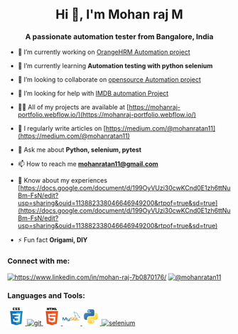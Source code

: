 <h1 align="center">Hi 👋, I'm Mohan raj M</h1>
<h3 align="center">A passionate automation tester from Bangalore, India</h3>

- 🔭 I’m currently working on [OrangeHRM Automation project](https://github.com/Mohanguvi/Automation-Project_OrangeHRM.git)

- 🌱 I’m currently learning **Automation testing with python selenium**

- 👯 I’m looking to collaborate on [opensource Automation project](https://github.com/Mohanguvi/Automation-Project_DDF-method.git)

- 🤝 I’m looking for help with [IMDB automation Project](https://github.com/Mohanguvi/Automation-project_POM-method.git)

- 👨‍💻 All of my projects are available at [https://mohanraj-portfolio.webflow.io/](https://mohanraj-portfolio.webflow.io/)

- 📝 I regularly write articles on [https://medium.com/@mohanratan11](https://medium.com/@mohanratan11)

- 💬 Ask me about **Python, selenium, pytest**

- 📫 How to reach me **mohanratan11@gmail.com**

- 📄 Know about my experiences [https://docs.google.com/document/d/199OyVUzi30cwKCnd0E1zh6ttNuBm-FsN/edit?usp=sharing&ouid=113882338046646949200&rtpof=true&sd=true](https://docs.google.com/document/d/199OyVUzi30cwKCnd0E1zh6ttNuBm-FsN/edit?usp=sharing&ouid=113882338046646949200&rtpof=true&sd=true)

- ⚡ Fun fact **Origami, DIY**

<h3 align="left">Connect with me:</h3>
<p align="left">
<a href="https://linkedin.com/in/https://www.linkedin.com/in/mohan-raj-7b0870176/" target="blank"><img align="center" src="https://raw.githubusercontent.com/rahuldkjain/github-profile-readme-generator/master/src/images/icons/Social/linked-in-alt.svg" alt="https://www.linkedin.com/in/mohan-raj-7b0870176/" height="30" width="40" /></a>
<a href="https://medium.com/@mohanratan11" target="blank"><img align="center" src="https://raw.githubusercontent.com/rahuldkjain/github-profile-readme-generator/master/src/images/icons/Social/medium.svg" alt="@mohanratan11" height="30" width="40" /></a>
</p>

<h3 align="left">Languages and Tools:</h3>
<p align="left"> <a href="https://www.w3schools.com/css/" target="_blank" rel="noreferrer"> <img src="https://raw.githubusercontent.com/devicons/devicon/master/icons/css3/css3-original-wordmark.svg" alt="css3" width="40" height="40"/> </a> <a href="https://git-scm.com/" target="_blank" rel="noreferrer"> <img src="https://www.vectorlogo.zone/logos/git-scm/git-scm-icon.svg" alt="git" width="40" height="40"/> </a> <a href="https://www.w3.org/html/" target="_blank" rel="noreferrer"> <img src="https://raw.githubusercontent.com/devicons/devicon/master/icons/html5/html5-original-wordmark.svg" alt="html5" width="40" height="40"/> </a> <a href="https://www.mysql.com/" target="_blank" rel="noreferrer"> <img src="https://raw.githubusercontent.com/devicons/devicon/master/icons/mysql/mysql-original-wordmark.svg" alt="mysql" width="40" height="40"/> </a> <a href="https://www.python.org" target="_blank" rel="noreferrer"> <img src="https://raw.githubusercontent.com/devicons/devicon/master/icons/python/python-original.svg" alt="python" width="40" height="40"/> </a> <a href="https://www.selenium.dev" target="_blank" rel="noreferrer"> <img src="https://raw.githubusercontent.com/detain/svg-logos/780f25886640cef088af994181646db2f6b1a3f8/svg/selenium-logo.svg" alt="selenium" width="40" height="40"/> </a> </p>
